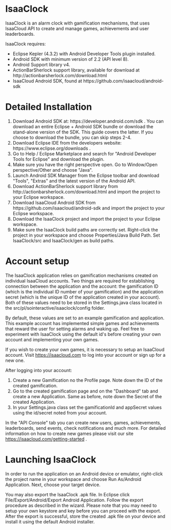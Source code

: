 IsaaClock
=========

IsaaClock is an alarm clock with gamification mechanisms, that uses IsaaCloud API to create and manage games, achievements and user leaderboards.

IsaaClock requires:
<ul>
<li> Eclipse Kepler (4.3.2) with Android Developer Tools plugin installed.
<li> Android SDK with minimum version of 2.2 (API level 8).
<li> Android Support library v4.
<li> ActionBarSherlock support library, available for download at http://actionbarsherlock.com/download.html
<li> IsaaCloud Android SDK, found at https://github.com/isaacloud/android-sdk
</ul>

Detailed Installation
=====================

<ol> 
<li> Download Android SDK at: https://developer.android.com/sdk . You can download an entire Eclipse + Android SDK bundle or download the 
stand-alone version of the SDK. This guide covers the latter. If you choose to download the bundle, you can skip steps 2-4.
<li> Download Eclipse IDE from the developers website: https://www.eclipse.org/downloads .
<li> Go to Help / Eclipse Marketplace and search for "Android Developer Tools for Eclipse" and download the plugin.
<li> Make sure you have the right perspective open. Go to Window/Open perspective/Other  and choose "Java".
<li> Launch Android SDK Manager from the Eclipse toolbar and download "Tools", "Extras" and the latest version of the Android API.
<li> Download ActionBarSherlock support library from  http://actionbarsherlock.com/download.html and import the project to your Eclipse workspace.
<li> Download IsaaCloud Android SDK from https://github.com/isaacloud/android-sdk and import the project to your Eclipse workspace.
<li> Download the IsaaClock project and import the project to your Eclipse workspace.
<li> Make sure the IsaaClock build paths are correctly set. Right-click the project in your workspace and choose Properties/Java Build Path. 
Set IsaaClock/src and IsaaClock/gen as build paths.
</ol>

Account setup
=============
The IsaaClock application relies on gamification mechanisms created on individual IsaaCloud accounts. Two things are required for establishing 
connection between the application and the account: the gamification ID (which is the individual ID number of your gamification) and the application secret 
(which is the unique ID of the application created in your account). Both of these values need to be stored in the Settings.java class located in the 
src/pl/sointeractive/isaaclock/config folder.

By default, these values are set to an example gamification and application. This example account has implemented simple games and achievements 
that reward the user for setting alarms and waking up. Feel free to experiment with IsaaClock using the default id's before creating your own account 
and implementing your own games. 
 
If you wish to create your own games, it is necessary to setup an IsaaCloud account. Visit https://isaacloud.com to log into your account or 
sign up for a new one.

After logging into your account:
<ol>
<li> Create a new Gamification no the Profile page. Note down the ID of the created gamification.
<li> Go to the created gamification page and on the "Dashboard" tab and create a new Application. Same as before, note down the Secret of the created Application.
<li> In your Settings.java class set the gamificationId and appSecret values using the id/secret noted from your account.
</ol>

In the "API Console" tab you can create new users, games, achievements, leaderboards, send events, check notifications and much more. 
For detailed information on how to create new games please visit our site https://isaacloud.com/getting-started .

Launching IsaaClock
===================
In order to run the application on an Android device or emulator, right-click the project name in your workspace and choose Run As/Android Application. 
Next, choose your target device.

You may also export the IsaaClock .apk file. In Eclipse click File/Export/Android/Export Android Application. Follow the export procedure as described in the wizard. 
Please note that you may need to setup your own keystore and key before you can proceed with the export. After the export is successful, store the created .apk file 
on your device and install it using the default Android installer. 

